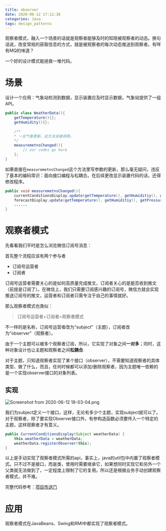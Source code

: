 ```yaml
---
title: observer
date: 2020-06-12 17:12:38
categories: Java
tags: design_patterns
---
```


观察者模式，融入一个场景的话就是观察者能够及时的知晓被观察者的动态。换句话说，改变常规的获取信息的方式，就是被观察者的每次动态推送到观察者。有咩有MQ的味道？

<!--more-->

一个好的设计模式能拯救一堆代码。

# 场景

设计一个应用：气象站检测到数据，显示装置应及时显示数据，气象站提供了一组API。

```java
public class WeatherData(){
    getTemperature(){};
    getHumidity(){};
    
    /**
    * 一旦气象更新，此方法会被调用。
    */
    measuremetnsChanged(){
        // our codes go here
    };
}
```

如果直接在`measuremetnsChanged`这个方法里写参数的更新，那么毫无疑问，违反了基本的编码常识：面向接口编程与松耦合。在后续更改显示装置代码的话，还得修改程序。

```java
public void measuremetnsChanged(){
    currentConditionsDisplay.update(getTemperature(), getHumiditiy(), getPressure());
    forecastDisplay.update(getTemperature(), getHumiditiy(), getPressure());
    ......
}
```

# 观察者模式

先看看我们平时是怎么浏览微信订阅号消息：

首先整个流程应该有两个参与者

- 订阅号运营者
- 订阅者

订阅号运营者需要关心的是如何高质量完成推文，订阅者关心的是能否收到推文（前提是订阅了）。在微信上，我们只需要订阅感兴趣的订阅号，微信方就会实现推送订阅号的推文，运营者和订阅者只需专注于自己的事情就好。

那么观察者模式也类似：

> 订阅号运营者+订阅者=观察者模式

不一样的是名称，订阅号运营者改为“subject"（主题），订阅者改为”observer"（观察者）。

由于一个主题可以被多个观察者订阅，所以，它实现了对象之间**一对多**；同时，这种对象设计也让主题和观察者之间**松耦合**.

对于主题，只知道观察者实现了某个接口（observer），不需要知道观察者的具体类型、做了什么，而且，任何时候都可以添加/删除观察者，因为主题唯一依赖的是一个实现observer接口的对象列表。

## 实现

![Screenshot from 2020-06-12 18-03-04.png](https://i.loli.net/2020/06/12/cwTWVXNpIQ5ebGo.png)

我们为subject定义一个接口，这样，无论有多少个主题，实现subject就可以了。对于观察者，除了要实现Observer接口外，有参构造函数必须要传入一个特定的主题，这样观察者才有意义。

```java
public CurrentConditionsDisplay(Subject weatherData) {
    this.weatherData = weatherData;
    weatherData.registerObserver(this);
}
```

以上是手动实现了观察者模式所需的api，事实上，java的util包中内置了观察者模式。只不过不是接口，而是类，使用时需要继承它，如果想同时实现它和另外一个父类就无法做到了，一定程度上限制了它的复用。所以还是根据业务手动创建观察者模式，并不难。

完整代码参考：[项目传送门](https://github.com/Sebastian-Getts/designPatternsPractice)

# 应用

观察者模式在JavaBeans、Swing和RMI中都实现了观察者模式。